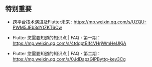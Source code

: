 ## 特别重要

* 跨平台技术演进及Flutter未来 : https://mp.weixin.qq.com/s/UZQU-PWM5JEb3dYtZKT6Cw

* Flutter 您需要知道的知识点 | FAQ・第一期：https://mp.weixin.qq.com/s/4tdqptBIf4VHrjWmHeUKjA
* Flutter 您需要知道的知识点 | FAQ・第二期：https://mp.weixin.qq.com/s/0JdDapzGIPByttq-key3Cg